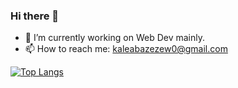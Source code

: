 ### Hi there 👋

- 🔭 I’m currently working on Web Dev mainly.
- 📫 How to reach me: kaleabazezew0@gmail.com
  
[![Top Langs](https://github-readme-stats.vercel.app/api/top-langs/?username=kaleab-a&layout=donut)](https://github.com/kaleab-a/github-readme-stats)


<!--
**Kaleab-A/Kaleab-A** is a ✨ _special_ ✨ repository because its `README.md` (this file) appears on your GitHub profile.

Here are some ideas to get you started:


- 🌱 I’m currently learning ...
- 👯 I’m looking to collaborate on ...
- 🤔 I’m looking for help with ...
- 💬 Ask me about ...

- 😄 Pronouns: ...
- ⚡ Fun fact: ...
-->
